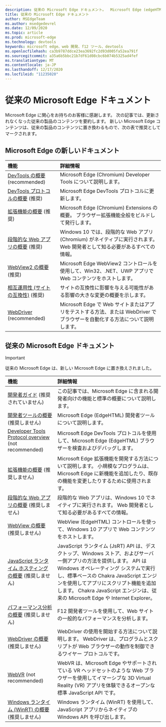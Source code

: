 ```yaml
---
description: 従来の Microsoft Edge ドキュメント。  Microsoft Edge (edgeHTML) のコンテンツ。
title: 従来の Microsoft Edge ドキュメント
author: MSEdgeTeam
ms.author: msedgedevrel
ms.date: 12/09/2020
ms.topic: article
ms.prod: microsoft-edge
ms.technology: devtools
keywords: microsoft edge、web 開発、f12 ツール、devtools
ms.openlocfilehash: ca3b9787ddce23ea3692fc2d93d005fa52ea791f
ms.sourcegitcommit: a35a6b5bbc21b7df61d08cbc6b074b5325ad4fef
ms.translationtype: MT
ms.contentlocale: ja-JP
ms.lasthandoff: 12/17/2020
ms.locfileid: "11235020"
---
```

# 従来の Microsoft Edge ドキュメント  

Microsoft Edge に関心をお持ちのお客様に感謝します。  次の記事では、更新されなくなった従来の製品のコンテンツを要約します。  新しい Microsoft Edge コンテンツは、従来の製品のコンテンツに置き換わるもので、次の表で推奨としてマークされます。  

## Microsoft Edge の新しいドキュメント  

| 機能 | 詳細情報 |  
|:--- |:--- |  
| [DevTools の概要][DevtoolsGuideChromiumMain] \(recommended\) | Microsoft Edge \(Chromium\) Developer Tools について説明します。 |  
| [DevTools プロトコルの概要][DevtoolsProtocolChromiumMain] \(推奨\) | Microsoft Edge DevTools プロトコルに更新します。 |  
| [拡張機能の概要][ExtensionsChromiumIndex] \(推奨\) | Microsoft Edge \(Chromium\) Extensions の概要。  ブラウザー拡張機能全般をビルドして発行します。 |  
| [段階的な Web アプリの概要][ProgressiveWebAppsChromiumIndex] \(推奨\) | Windows 10 では、段階的な Web アプリ \(Chromium\) がネイティブに実行されます。  Web 開発者として知る必要があるすべての情報。 |  
| [WebView2 の概要][Webview2Index] \(推奨\) | Microsoft Edge WebView2 コントロールを使用して、Win32、.NET、UWP アプリで Web コンテンツをホストします。 |  
| [相互運用性 (サイトの互換性)][WebPlatformSiteImpactingChanges] \(推奨\) | サイトの互換性に影響を与える可能性がある影響の大きな変更の概要を示します。 |  
| [WebDriver][WebdriverChromiumIndex] \(recommended\) | Microsoft Edge で Web サイトまたはアプリをテストする方法、または WebDriver でブラウザーを自動化する方法について説明します。 |  

<!--  
:::row:::
   :::column span="":::
      [DevTools overview][DevtoolsGuideChromiumMain]  
   :::column-end:::
   :::column span="":::
      [DevTools Protocol overview][DevtoolsProtocolChromiumMain]  
   :::column-end:::
   :::column span="":::
      [Extensions overview][ExtensionsChromiumIndex]  
   :::column-end:::
:::row-end:::  
:::row:::
   :::column span="":::
      [Progressive Web Apps overview][ProgressiveWebAppsChromiumIndex]  
   :::column-end:::
   :::column span="":::
      [New Microsoft Edge WebView2 overview][Webview2Index]  
   :::column-end:::
   :::column span="":::
      [Interoperability (Site compatibility)][WebPlatformSiteImpactingChanges]  
   :::column-end:::
:::row-end:::  
:::row:::
   :::column span="":::
      [WebDriver][WebdriverChromiumIndex]  
   :::column-end:::
   :::column span="":::
      &nbsp;  
   :::column-end:::
   :::column span="":::
      &nbsp;  
   :::column-end:::
:::row-end:::  
-->  

## 従来の Microsoft Edge ドキュメント  

<!--  This is deprecated and legacy content.  For new content, navigate to the associated [Chromium category](#new-microsoft-edge-documentation).  -->  

> [!IMPORTANT]
> 従来の Microsoft Edge は、新しい Microsoft Edge に置き換えされました。  

| 機能 | 詳細情報 |  
|:--- |:--- |  
| [開発者ガイド][EdgehtmlDevGuideIndex] \(推奨されていません\) | この記事では、Microsoft Edge に含まれる開発者向けの機能と標準の概要について説明します。 |  
| [開発者ツールの概要][EdgehtmlDevtoolsGuideIndex] \(推奨しません\) | Microsoft Edge \(EdgeHTML\) 開発者ツールについて説明します。 |  
| [Developer Tools Protocol overview][EdgehtmlDevtoolsProtocolIndex] \(not recommended\) | Microsoft Edge DevTools プロトコルを使用して、Microsoft Edge \(EdgeHTML\) ブラウザーを検査およびデバッグします。 |  
| [拡張機能の概要][EdgehtmlExtensionsIndex] \(推奨しません\) | Microsoft Edge 拡張機能を開発する方法について説明します。  小規模なプログラムは、Microsoft Edge に新機能を追加したり、既存の機能を変更したりするために使用されます。 |  
| [段階的な Web アプリの概要][EdgehtmlProgressiveWebAppsIndex] \(推奨しません\) | 段階的な Web アプリは、Windows 10 でネイティブに実行されます。  Web 開発者として知る必要があるすべての情報。 |  
| [WebView の概要][EdgehtmlHostingWebviewIndex] \(推奨しません\) | WebView \(EdgeHTML\) コントロールを使って、Windows 10 アプリで Web コンテンツをホストします。 |  
| [JavaScript ランタイム ホスティングの概要][EdgehtmlHostingJavascriptRuntimeHostingIndex] \(推奨しません\) | JavaScript ランタイム \(JsRT\) API は、デスクトップ、Windows ストア、およびサーバー側アプリの方法を提供します。  API は Windows オペレーティング システムで実行し、標準ベースの Chakra JavaScript エンジンを使用してアプリにスクリプト機能を追加します。   Chakra JavaScript エンジンは、従来の Microsoft Edge や Internet Explorer。 |  
| [パフォーマンス分析の概要][EdgehtmlPerformanceAnalysisIndex] \(推奨しません\) | F12 開発者ツールを使用して、Web サイトの一般的なパフォーマンスを分析します。 |  
| [WebDriver の概要][EdgehtmlWebdriverIndex] \(推奨しません\) | WebDriver の使用を開始する方法について説明します。  WebDriver は、プログラムとスクリプトが Web ブラウザーの動作を制御できるワイヤー プロトコルです。 |  
| [WebVR][WebvrIndex] \(not recommended\) | WebVR は、Microsoft Edge やサポートされている VR ヘッドセットのような Web ブラウザーを使用してイマーシブな 3D Virtual Reality \(VR\) アプリを体験できるオープンな標準 JavaScript API です。 |  
| [Windows ランタイム (WinRT) の概要][EdgehtmlWindowsRuntimeIndex] \(推奨しません\) | Windows ランタイム \(WinRT\) を使用して、JavaScript アプリからネイティブの Windows API を呼び出します。 |  

<!--  
:::row:::
   :::column span="":::
      [developer guide][EdgehtmlDevGuideIndex]  
   :::column-end:::
   :::column span="":::
      [Developer Tools overview][EdgehtmlDevtoolsGuideIndex]  
   :::column-end:::
   :::column span="":::
      [Developer Tools Protocol overview][EdgehtmlDevtoolsProtocolIndex]  
   :::column-end:::
:::row-end:::  
:::row:::
   :::column span="":::
      [Extensions overview][EdgehtmlExtensionsIndex]  
   :::column-end:::
   :::column span="":::
      [Progressive Web Apps overview][EdgehtmlProgressiveWebAppsIndex]  
   :::column-end:::
   :::column span="":::
      [WebView overview][EdgehtmlHostingWebviewIndex]  
   :::column-end:::
:::row-end:::  
:::row:::
   :::column span="":::
      [JavaScript runtime hosting overview][EdgehtmlHostingJavascriptRuntimeHostingIndex]  
   :::column-end:::
   :::column span="":::
      [Performance Analysis overview][EdgehtmlPerformanceAnalysisIndex]  
   :::column-end:::
   :::column span="":::
      [WebDriver overview][EdgehtmlWebdriverIndex]  
   :::column-end:::
:::row-end:::  
:::row:::
   :::column span="":::
      [WebVR][WebvrIndex]  
   :::column-end:::
   :::column span="":::
      [Windows Runtime (WinRT) overview][EdgehtmlWindowsRuntimeIndex]  
   :::column-end:::
   :::column span="":::
      &nbsp;  
   :::column-end:::
:::row-end:::  
-->  

<!-- links -->  

[DevtoolsGuideChromiumMain]: ../devtools-guide-chromium/index.md "Microsoft Edge (Chromium) 開発者ツールの概要 |Microsoft Docs"  
[DevtoolsProtocolChromiumMain]: ../devtools-protocol-chromium/index.md "Microsoft Edge (Chromium) DevTools プロトコルの概要 |Microsoft Docs"  
[EdgehtmlDevGuideIndex]: ./dev-guide/index.md "Microsoft Edge 開発者ガイド |Microsoft Docs"  
[EdgehtmlDevtoolsGuideIndex]: ./devtools-guide/index.md "Microsoft Edge (EdgeHTML) 開発者ツール |Microsoft Docs"  
[EdgehtmlDevtoolsProtocolIndex]: ./devtools-protocol/index.md "Microsoft Edge (EdgeHTML) DevTools プロトコル |Microsoft Docs"  
[EdgehtmlExtensionsIndex]: ./extensions/index.md "Microsoft Edge (EdgeHTML) の拡張機能 |Microsoft Docs"  
[EdgehtmlProgressiveWebAppsIndex]: ./progressive-web-apps/index.md "Windows での段階的な Web アプリ (EdgeHTML) |Microsoft Docs"  
[EdgehtmlHostingWebviewIndex]: ./hosting/webview/index.md "Windows 10 アプリ用 WebView (EdgeHTML) |Microsoft Docs"  
[EdgehtmlHostingJavascriptRuntimeHostingIndex]: ./hosting/javascript-runtime-hosting.md "JavaScript ランタイム ホスティング |Microsoft Docs"  
[EdgehtmlPerformanceAnalysisIndex]: ./performance-analysis/index.md "パフォーマンス分析 |Microsoft Docs"  
[EdgehtmlWebdriverIndex]: ./webdriver/index.md "WebDriver (EdgeHTML) |Microsoft Docs"  
[EdgehtmlWindowsRuntimeIndex]: ./windows-runtime/index.md "JavaScript 用 Windows ランタイム (WinRT) |Microsoft Docs"  
[ExtensionsChromiumIndex]: ../extensions-chromium/index.md "Microsoft Edge (Chromium) 拡張機能の概要 |Microsoft Docs"  
[ProgressiveWebAppsChromiumIndex]: ../progressive-web-apps-chromium/index.md "Windows での段階的な Web アプリの概要 |Microsoft Docs"  
[WebdriverChromiumIndex]: ../webdriver-chromium/index.md "WebDriver (Chromium) を使用したテスト自動化の概要 |Microsoft Docs"  
[WebPlatformSiteImpactingChanges]: ../web-platform/site-impacting-changes.md "Microsoft Edge に予定されているサイトの互換性に影響を与える変更 |Microsoft Docs"  
[Webview2Index]: ../webview2/index.md "Microsoft Edge WebView2 の概要 |Microsoft Docs"  

[WebvrIndex]: /microsoft-edge/webvr/index "WebVR 開発者ガイド |Microsoft Docs"  

